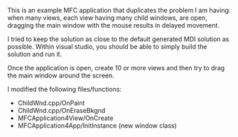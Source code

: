 This is an example MFC application that duplicates the problem I am having:
when many views, each view having many child windows, are open, dragging 
the main window with the mouse results in delayed movement.

I tried to keep the solution as close to the default generated MDI 
solution as possible. Within visual studio, you should be able to simply 
build the solution and run it.

Once the application is open, create 10 or more views and then try to drag 
the main window around the screen.

I modified the following files/functions:
- ChildWnd.cpp/OnPaint
- ChildWnd.cpp/OnEraseBkgnd
- MFCApplication4View/OnCreate
- MFCApplication4App/InitInstance (new window class)
